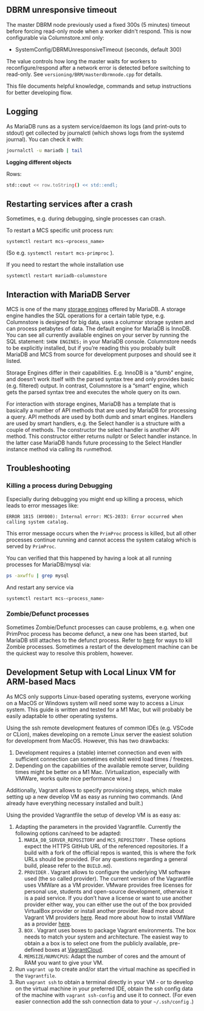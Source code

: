 ## DBRM unresponsive timeout

The master DBRM node previously used a fixed 300s (5 minutes) timeout before forcing read-only mode when a worker didn't respond. This is now configurable via Columnstore.xml only:

- SystemConfig/DBRMUnresponsiveTimeout (seconds, default 300)

The value controls how long the master waits for workers to reconfigure/respond after a network error is detected before switching to read-only. See `versioning/BRM/masterdbrmnode.cpp` for details.

This file documents helpful knowledge, commands and setup instructions for better developing flow.

## Logging

As MariaDB runs as a system service/daemon its logs (and print-outs to stdout) get collected by journalctl (which shows logs from the systemd journal). You can check it with:

```bash
journalctl -u mariadb | tail
```

**Logging different objects**

Rows:

```bash
std::cout << row.toString() << std::endl;
```

## Restarting services after a crash

Sometimes, e.g. during debugging, single processes can crash.

To restart a MCS specific unit process run:

```
systemctl restart mcs-<process_name>
```

(So e.g. `systemctl restart mcs-primproc` ).

If you need to restart the whole installation use

```
systemctl restart mariadb-columnstore
```

## Interaction with MariaDB Server

MCS is one of the many [storage engines](https://mariadb.com/kb/en/choosing-the-right-storage-engine/) offered by MariaDB. A storage engine handles the SQL operations for a certain table type, e.g. Columnstore is designed for big data, uses a columnar storage system and can process petabytes of data. The default engine for MariaDB is InnoDB. You can see all currently available engines on your server by running the SQL statement: `SHOW ENGINES;` in your MariaDB console. Columnstore needs to be explicitly installed, but if you’re reading this you probably built MariaDB and MCS from source for development purposes and should see it listed.

Storage Engines differ in their capabilities. E.g. InnoDB is a “dumb” engine, and doesn’t work itself with the parsed syntax tree and only provides basic (e.g. filtered) output. In contrast, Columnstore is a “smart” engine, which gets the parsed syntax tree and executes the whole query on its own.

For interaction with storage engines, MariaDB has a template that is basically a number of API methods that are used by MariaDB for processing a query. API methods are used by both dumb and smart engines. Handlers are used by smart handlers, e.g. the Select handler is a structure with a couple of methods. The constructor the select handler is another API method. This constructor either returns nullptr or Select handler instance. In the latter case MariaDB hands future processing to the Select Handler instance method via calling its `run`method.

## Troubleshooting

### Killing a process during Debugging

Especially during debugging you might end up killing a process, which leads to error messages like:

`ERROR 1815 (HY000): Internal error: MCS-2033: Error occurred when calling system catalog.`

This error message occurs when the `PrimProc` process is killed, but all other processes continue running and cannot access the system catalog which is served by `PrimProc`.

You can verified that this happened by having a look at all running processes for MariaDB/mysql via:

```bash
ps -axwffu | grep mysql
```

And restart any service via

```bash
systemctl restart mcs-<process_name>
```

### Zombie/Defunct processes

Sometimes Zombie/Defunct processes can cause problems, e.g. when one PrimProc process has become defunct, a new one has been started, but MariaDB still attaches to the defunct process. Refer to [here](https://www.linuxjournal.com/content/how-kill-zombie-processes-linux) for ways to kill Zombie processes. Sometimes a restart of the development machine can be the quickest way to resolve this problem, however.

## Development Setup with Local Linux VM for ARM-based Macs

As MCS only supports Linux-based operating systems, everyone working on a MacOS or Windows system will need some way to access a Linux system. This guide is written and tested for a M1 Mac, but will probably be easily adaptable to other operating systems.

Using the ssh remote development features of common IDEs (e.g. VSCode or CLion), makes developing on a remote Linux server the easiest solution for development from MacOS. However, this has two drawbacks:

1. Development requires a (stable) internet connection and even with sufficient connection can sometimes exhibit weird load times / freezes.
2. Depending on the capabilities of the available remote server, building times might be better on a M1 Mac. (Virtualization, especially with VMWare, works quite nice performance wise.)

Additionally, Vagrant allows to specify provisioning steps, which make setting up a new develop VM as easy as running two commands. (And already have everything necessary installed and built.)

Using the provided Vagrantfile the setup of develop VM is as easy as:

1. Adapting the parameters in the provided Vagrantfile. Currently the following options can/need to be adapted:
    1. `MARIA_DB_SERVER_REPOSITORY` and `MCS_REPOSITORY` . These options expect the HTTPS GitHub URL of the referenced repositories. If a build with a fork of the official repos is wanted, this is where the fork URLs should be provided. (For any questions regarding a general build, please refer to the `BUILD.md`).
    2. `PROVIDER` . Vagrant allows to configure the underlying VM software used (the so called provider). The current version of the Vagrantfile uses VMWare as a VM provider. VMware provides free licenses for personal use, students and open-source development, otherwise it is a paid service. If you don’t have a license or want to use another provider either way, you can either use the out of the box provided VirtualBox provider or install another provider. Read more about Vagrant VM providers [here](https://developer.hashicorp.com/vagrant/docs/providers). Read more about how to install VMWare as a provider [here](https://developer.hashicorp.com/vagrant/docs/providers/vmware/installation).
    3. `BOX` . Vagrant uses boxes to package Vagrant environments. The box needs to match your system and architecture. The easiest way to obtain a a box is to select one from the publicly available, pre-defined boxes at [VagrantCloud](https://app.vagrantup.com/boxes/search).
    4. `MEMSIZE/NUMVCPUS`: Adapt the number of cores and the amount of RAM you want to give your VM.
2. Run `vagrant up` to create and/or start the virtual machine as specified in the `Vagrantfile`.
3. Run `vagrant ssh` to obtain a terminal directly in your VM - or to develop on the virtual machine in your preferred IDE, obtain the ssh config data of the machine with `vagrant ssh-config` and use it to connect. (For even easier connection add the ssh connection data to your `~/.ssh/config` .)